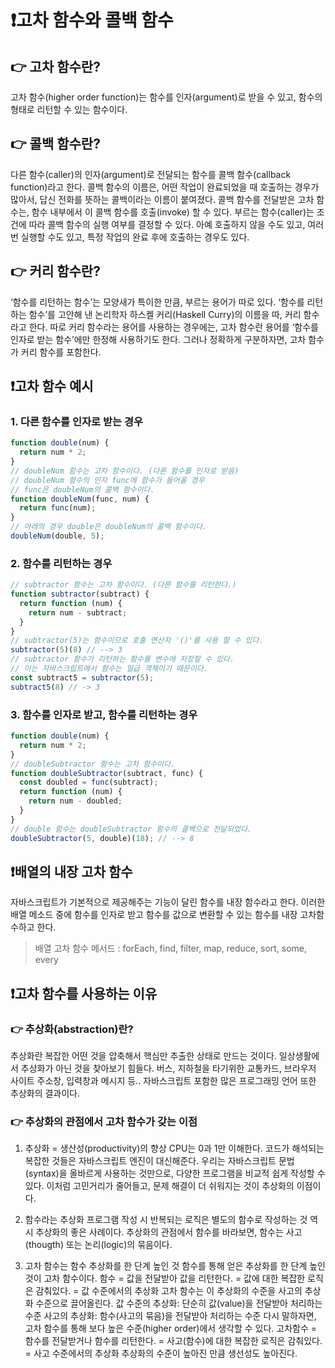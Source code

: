 # ❗️고차 함수와 콜백 함수
## 👉 고차 함수란?
고차 함수(higher order function)는 함수를 인자(argument)로 받을 수 있고, 함수의 형태로 리턴할 수 있는 함수이다.
## 👉 콜백 함수란?
다른 함수(caller)의 인자(argument)로 전달되는 함수를 콜백 함수(callback function)라고 한다.
콜백 함수의 이름은, 어떤 작업이 완료되었을 때 호출하는 경우가 많아서, 답신 전화를 뜻하는 콜백이라는 이름이 붙여졌다.
콜백 함수를 전달받은 고차 함수는, 함수 내부에서 이 콜백 함수를 호출(invoke) 할 수 있다.
부르는 함수(caller)는 조건에 따라 콜백 함수의 실행 여부를 결정할 수 있다.
아예 호출하지 않을 수도 있고, 여러 번 실행할 수도 있고, 특정 작업의 완료 후에 호출하는 경우도 있다.
## 👉 커리 함수란?
‘함수를 리턴하는 함수’는 모양새가 특이한 만큼, 부르는 용어가 따로 있다.
‘함수를 리턴하는 함수’를 고안해 낸 논리학자 하스켈 커리(Haskell Curry)의 이름을 따, 커리 함수라고 한다.
따로 커리 함수라는 용어를 사용하는 경우에는, 고차 함수란 용어를 ‘함수를 인자로 받는 함수’에만 한정해 사용하기도 한다.
그러나 정확하게 구분하자면, 고차 함수가 커리 함수를 포함한다.

## ❗️고차 함수 예시
### 1. 다른 함수를 인자로 받는 경우
```javascript
function double(num) {
  return num * 2;
}
// doubleNum 함수는 고차 함수이다. (다른 함수를 인자로 받음)
// doubleNum 함수의 인자 func에 함수가 들어올 경우
// func은 doubleNum의 콜백 함수이다.
function doubleNum(func, num) {
  return func(num);
}
// 아래의 경우 double은 doubleNum의 콜백 함수이다.
doubleNum(double, 5);
```
### 2. 함수를 리턴하는 경우
```javascript
// subtractor 함수는 고차 함수이다. (다른 함수를 리턴한다.)
function subtractor(subtract) {
  return function (num) {
    return num - subtract;
  }
}
// subtractor(5)는 함수이므로 호출 연산자 '()'를 사용 할 수 있다.
subtractor(5)(8) // --> 3
// subtractor 함수가 리턴하는 함수를 변수에 저장할 수 있다.
// 이는 자바스크립트에서 함수는 일급 객체이기 때문이다.
const subtract5 = subtractor(5);
subtract5(8) // -> 3
```
### 3. 함수를 인자로 받고, 함수를 리턴하는 경우
```javascript
function double(num) {
  return num * 2;
}
// doubleSubtractor 함수는 고차 함수이다.
function doubleSubtractor(subtract, func) {
  const doubled = func(subtract);
  return function (num) {
    return num - doubled;
  }
}
// double 함수는 doubleSubtractor 함수의 콜백으로 전달되었다.
doubleSubtractor(5, double)(18); // --> 8
 ```

 

## ❗️배열의 내장 고차 함수
자바스크립트가 기본적으로 제공해주는 기능이 달린 함수를 내장 함수라고 한다.
이러한 배열 메소드 중에 함수를 인자로 받고 함수를 값으로 변환할 수 있는 함수를 내장 고차함수하고 한다.

> 배열 고차 함수 메서드 : forEach, find, filter, map, reduce, sort, some, every


## ❗️고차 함수를 사용하는 이유
### 👉 추상화(abstraction)란?
추상화란 복잡한 어떤 것을 압축해서 핵심만 추출한 상태로 만드는 것이다.
일상생활에서 추상화가 아닌 것을 찾아보기 힘들다.
버스, 지하철을 타기위한 교통카드, 브라우저 사이트 주소창, 입력창과 메시지 등..
자바스크립트 포함한 많은 프로그래밍 언어 또한 추상화의 결과이다.

### 👉 추상화의 관점에서 고차 함수가 갖는 이점
1. 추상화 = 생산성(productivity)의 향상
CPU는 0과 1만 이해한다. 코드가 해석되는 복잡한 것들은 자바스크립트 엔진이 대신해준다.
우리는 자바스크립트 문법(syntax)을 올바르게 사용하는 것만으로, 다양한 프로그램을 비교적 쉽게 작성할 수 있다.
이처럼 고민거리가 줄어들고, 문제 해결이 더 쉬워지는 것이 추상화의 이점이다.

2. 함수라는 추상화
프로그램 작성 시 반복되는 로직은 별도의 함수로 작성하는 것 역시 추상화의 좋은 사례이다.
추상화의 관점에서 함수를 바라보면, 함수는 사고(thougth) 또는 논리(logic)의 묶음이다.

3. 고차 함수는 함수 추상화를 한 단계 높인 것
함수를 통해 얻은 추상화를 한 단계 높인 것이 고차 함수이다.
함수 = 값을 전달받아 값을 리턴한다. = 값에 대한 복잡한 로직은 감춰있다. = 값 수준에서의 추상화
고차 함수는 이 추상화의 수준을 사고의 추상화 수준으로 끌어올린다.
값 수준의 추상화: 단순히 값(value)을 전달받아 처리하는 수준
사고의 추상화: 함수(사고의 묶음)을 전달받아 처리하는 수준
다시 말하자면, 고차 함수를 통해 보다 높은 수준(higher order)에서 생각할 수 있다.
고차함수 = 함수를 전달받거나 함수를 리턴한다. = 사고(함수)에 대한 복잡한 로직은 감춰있다. = 사고 수준에서의 추상화
추상화의 수준이 높아진 만큼 생선성도 높아진다.